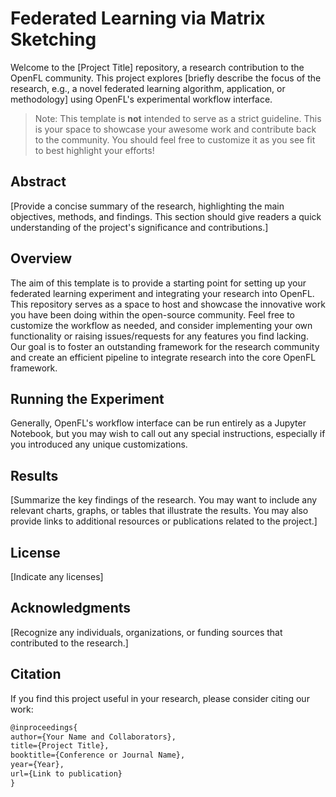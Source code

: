 # Federated Learning via Matrix Sketching

Welcome to the [Project Title] repository, a research contribution to the OpenFL community. This project explores [briefly describe the focus of the research, e.g., a novel federated learning algorithm, application, or methodology] using OpenFL's experimental workflow interface. 

> Note: This template is **not** intended to serve as a strict guideline. This is your space to showcase your awesome work and contribute back to the community. You should feel free to customize it as you see fit to best highlight your efforts!

## Abstract

[Provide a concise summary of the research, highlighting the main objectives, methods, and findings. This section should give readers a quick understanding of the project's significance and contributions.]

## Overview

The aim of this template is to provide a starting point for setting up your federated learning experiment and integrating your research into OpenFL. This repository serves as a space to host and showcase the innovative work you have been doing within the open-source community. Feel free to customize the workflow as needed, and consider implementing your own functionality or raising issues/requests for any features you find lacking. Our goal is to foster an outstanding framework for the research community and create an efficient pipeline to integrate research into the core OpenFL framework.

## Running the Experiment

Generally, OpenFL's workflow interface can be run entirely as a Jupyter Notebook, but you may wish to call out any special instructions, especially if you introduced any unique customizations.

## Results

[Summarize the key findings of the research. You may want to include any relevant charts, graphs, or tables that illustrate the results. You may also provide links to additional resources or publications related to the project.]

## License

[Indicate any licenses]

## Acknowledgments

[Recognize any individuals, organizations, or funding sources that contributed to the research.]

## Citation

If you find this project useful in your research, please consider citing our work:
```latex
@inproceedings{
author={Your Name and Collaborators},
title={Project Title},
booktitle={Conference or Journal Name},
year={Year},
url={Link to publication}
}